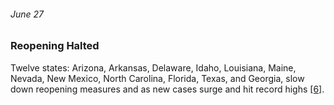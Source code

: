 ###### June 27

### Reopening Halted

Twelve states: Arizona, Arkansas, Delaware, Idaho, Louisiana, Maine, Nevada, New Mexico, North Carolina, Florida, Texas, and Georgia, slow down reopening measures and as new cases surge and hit record highs [[6]](https://www.thinkglobalhealth.org/article/updated-timeline-coronavirus). 